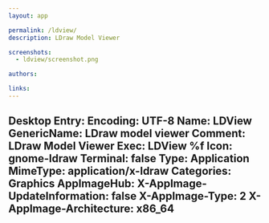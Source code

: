 ```yaml
---
layout: app

permalink: /ldview/
description: LDraw Model Viewer

screenshots:
  - ldview/screenshot.png

authors:

links:
---
```

Desktop Entry:
  Encoding: UTF-8
  Name: LDView
  GenericName: LDraw model viewer
  Comment: LDraw Model Viewer
  Exec: LDView %f
  Icon: gnome-ldraw
  Terminal: false
  Type: Application
  MimeType: application/x-ldraw
  Categories: Graphics
AppImageHub:
  X-AppImage-UpdateInformation: false
  X-AppImage-Type: 2
  X-AppImage-Architecture: x86_64
---
